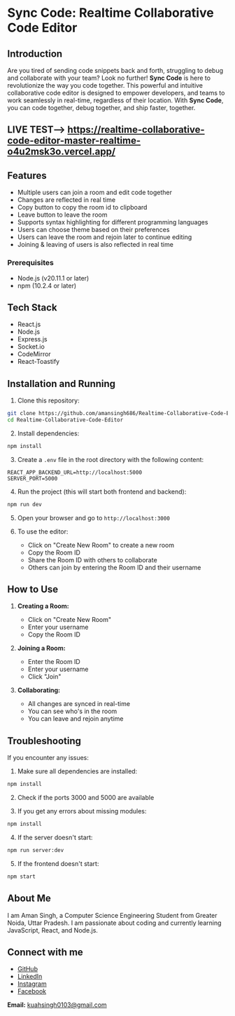 # Sync Code: Realtime Collaborative Code Editor

## Introduction

Are you tired of sending code snippets back and forth, struggling to debug and collaborate with your team? Look no further! **Sync Code** is here to revolutionize the way you code together. This powerful and intuitive collaborative code editor is designed to empower developers, and teams to work seamlessly in real-time, regardless of their location. With **Sync Code**, you can code together, debug together, and ship faster, together.

## LIVE TEST--> https://realtime-collaborative-code-editor-master-realtime-o4u2msk3o.vercel.app/

## Features

- Multiple users can join a room and edit code together
- Changes are reflected in real time
- Copy button to copy the room id to clipboard
- Leave button to leave the room
- Supports syntax highlighting for different programming languages
- Users can choose theme based on their preferences
- Users can leave the room and rejoin later to continue editing
- Joining & leaving of users is also reflected in real time

### Prerequisites

- Node.js (v20.11.1 or later)
- npm (10.2.4 or later)

## Tech Stack

- React.js
- Node.js
- Express.js
- Socket.io
- CodeMirror
- React-Toastify

## Installation and Running

1. Clone this repository:
```bash
git clone https://github.com/amansingh686/Realtime-Collaborative-Code-Editor.git
cd Realtime-Collaborative-Code-Editor
```

2. Install dependencies:
```bash
npm install
```

3. Create a `.env` file in the root directory with the following content:
```
REACT_APP_BACKEND_URL=http://localhost:5000
SERVER_PORT=5000
```

4. Run the project (this will start both frontend and backend):
```bash
npm run dev
```

5. Open your browser and go to `http://localhost:3000`

6. To use the editor:
   - Click on "Create New Room" to create a new room
   - Copy the Room ID
   - Share the Room ID with others to collaborate
   - Others can join by entering the Room ID and their username

## How to Use

1. **Creating a Room:**
   - Click on "Create New Room"
   - Enter your username
   - Copy the Room ID

2. **Joining a Room:**
   - Enter the Room ID
   - Enter your username
   - Click "Join"

3. **Collaborating:**
   - All changes are synced in real-time
   - You can see who's in the room
   - You can leave and rejoin anytime

## Troubleshooting

If you encounter any issues:

1. Make sure all dependencies are installed:
```bash
npm install
```

2. Check if the ports 3000 and 5000 are available

3. If you get any errors about missing modules:
```bash
npm install
```

4. If the server doesn't start:
```bash
npm run server:dev
```

5. If the frontend doesn't start:
```bash
npm start
```

## About Me

I am Aman Singh, a Computer Science Engineering Student from Greater Noida, Uttar Pradesh. I am passionate about coding and currently learning JavaScript, React, and Node.js.

## Connect with me

- [GitHub](https://github.com/amansingh686)
- [LinkedIn](https://www.linkedin.com/in/aman-singh-95a200264)
- [Instagram](https://www.instagram.com/aman_singh686)
- [Facebook](https://www.facebook.com/profile.php?id=61556237048289)

**Email:** kuahsingh0103@gmail.com
